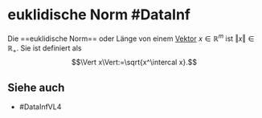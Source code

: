# euklidische Norm #DataInf
Die ==euklidische Norm== oder Länge von einem [Vektor](Datenzentrierte%20Informatik/Definitionen/Vektoren.md) $x\in\mathbb{R}^m$ ist $\Vert x\Vert\in\mathbb{R}_+$. Sie ist definiert als
$$\Vert x\Vert:=\sqrt{x^\intercal x}.$$
## Siehe auch
- #DataInfVL4